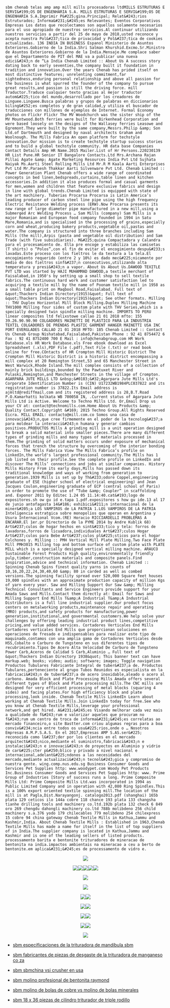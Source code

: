 
```
sbm chenab telas amp amp mill mills procesadoras ltdMILLS ESTRUTURAS E SERVI&#199;OS DE ENGENHARIA S.A. MILLS ESTRUTURAS E SERVI&#199;OS DE ENGENHARIA S.A.Imprimir P&#225;gina.Principal; Relat&#243;rios Estruturados; Informa&#231;&#245;es Relevantes; Eventos Corporativos Empresas Los datos que recolectamos son aquellos solamente necesarios para el uso apropiado de nuestros servicios.Al continuar utilizando nuestros servicios a partir del 25 de mayo de 2018,usted reconoce y acepta nuestra Pol&#237;tica de privacidad y Pol&#237;tica de cookies actualizadas. 136 INDIA IN BUSINESS Espanol Ministerio de Asuntos Exteriores.Gobierno de la India.Shri Salman Khurshid.Excmo.Sr.Ministro de Asuntos Exteriores.Gobierno de la India.Mensaje.Me complace saber que el Departamento de PIT del MAE va a publicar una nueva edici&#243;n de “La India Chenab Limited :: About Us A success story dating back to early seventies,the company built it foundation in tradition and innovation.Over the years Chenab has prided itself on most distinctive features; unrelenting commitment,far sightedness,enduring personal relationship and above all passion for the business is what spurred the founder of the company to pursue great results,and passion is still the driving force. mill Traductor.Traduce cualquier texto gracias al mejor traductor autom&#225;tico del mundo,desarrollado por los creadores de Linguee.Linguee.Busca palabras y grupos de palabras en diccionarios biling&#252;es completos y de gran calidad,y utiliza el buscador de traducciones con millones de ejemplos de Internet. Formal Economy photos on Flickr Flickr The MV Woodchurch was the sister ship of the MV Mountwood.Both ferries were built for Birkenhead Corporation and were based loosely on the designs of the Wallasey ferries Leasowe and Egremont.They were built by the same company,Messrs.Philip &amp; Son Ltd.of Dartmouth and designed by naval architects Graham and Woolnough. The Mills Fabrica An open platform for techstyle innovation.Our mission is to create techstyle startup success stories and to build a global techstyle community. HR data base Companies Contact Details Amp HR Name.2015 Mailer.List of Hr Persons.220230139 HR List Pune.HR Senior IT Bangalore Contacts.Ltd Mrs.Archana Rajan Pillai Agate &amp; Agate Marketing Resources India Pvt Ltd Sujhata Naiyak Ms.Aarti Steel Rolling Mills Ltd Mr.R M Kaala Aarti Enterprises Pvt Ltd Mr.Paraesh Thakkar Aarti Silvenware Pvt Ltd. Chenab Limited :: Power Generation Plant Chenab offers a wide range of coordinated concepts in bed linen,bedspreads,curtains,table linen and kitchen accessories.In addition it also produces formal and casual garments for men,women and children that feature exclusive fabrics and design in line with global trends.Chenab Limited is equipped with state of the art machinery. Tuberias Procarsa Procarsa is Latin America’s leading producer of carbon steel line pipe using the high frequency Electric Resistance Welding process (ERW).Now Procarsa presents its new range of large diameter pipe manufactured in a new mill,using a Submerged Arc Welding Process … Sam Mills (company) Sam Mills is a major Romanian and European food company founded in 1994 in Satu Mare,Romania,and is specialised in the processing of grains,especially corn and wheat,producing bakery products,vegetable oil,pastas and water.The company is structured into three branches including Sam Mills (the mill),Arpis (pasta and vegetable oil distribution) and Sam Trade (with five subsidiaries). M&#225;quina Compactadora y Calandra para el procesamiento de. Ella pre encoge y estabiliza las camisetas (T shirts) o “Polos”,con el fin de evitar el encogimiento despu&#233;s lavadas.Este proceso con los fieltros le da textura a la tela.El encogimiento requerido (entre 2 y 10%) es dado mec&#225;nicamente por medio de dos fieltros sinf&#237;n consecutivos,utilizando alta temperatura y presi&#243;n a vapor. About Us About Us.DAWOOD TEXITLE PVT LTD was started by HAJI MUHAMMAD DAWOOD,a textile merchant of Faisalabad,in 1950's by setting up a small shop to sell textile fabrics.The continuous hard work and customer satisfaction led to acquiring a textile mill by the name of Poonam textile mill in 1958 as a small table print on Maqbool Road,Faisalabad. Full text of &quot;Thackers Indian Directory(1915)&quot; Full text of &quot;Thackers Indian Directory(1915)&quot; See other formats. Milling :: THV Duplex Horizontal Mill Block Milling.Duplex Milling Machine THV1000 Milling four sides of custom plate with THV Series,which is a specially designed twin spindle milling machine. IMPORTS TO PERU linear composites ltd felixstowe callao 21 01 2018 mfto: 155 39.26.90.90.90 COLGADORES MAINETTI DE PLASTICO PARA LA INDUSTRIA TEXTIL COLGADORES DE PRENDAS PLASTIC GARMENT HANGER MAINETTI USA INC PORT EVERGLADES CALLAO 21 01 2018 MFTO: 185 Chenab Limited :: Contact Us Chenab Group Nishatabad,Faisalabad,Pakistan Phone : 92 41 8754472 6 Fax : 92 41 8752400 700 E Mail : info@chenabgroup.com HR Work Database.xls HR Work Database.xls Free ebook download as Excel Spreadsheet (.xls),PDF File (.pdf),Text File (.txt) or read book online for free.COntacts of HR Crompton Mill Historic District The Crompton Mill Historic District is a historic district encompassing a mill complex at 20 Remington Street,53 and 65 Manchester Street in West Warwick,Rhode Island.The mill complex consists of a collection of mainly brick buildings,bounded by the Pawtuxet River and Pulaski,Remington,and Manchester Streets in the village of Crompton. AGARPARA JUTE MILLS LTD &nbsp;&#0183;&#32;Agarpara Jute Mills Ltd's Corporate Identification Number is (CIN) U17232WB1984PLC037822 and its registration number is 37822.Its Email address is ajmltd@rediffmail.com and its registered address is 28,B.T.Road P.O.Kamarhatti kolkata WB 700058 IN, .Current status of Agarpara Jute Mills Ltd is Active. Welcome to Techno Mills Ltd. Or,Email Drop us your CV at: contact@technomills.com.Home About Us Products &amp; Quality Contact.Copyright &#169; 2015 Techno Group.All Rights Reserved Eicra. MILL EMAIL: contacto@mill.com.co Somos una casa de innovaci&#243;n,que cree firmemente en el poder de la tecnolog&#237;a para moldear la interacci&#243;n humana y generar cambios positivos.PRODUCTOS Mills A grinding mill is a unit operation designed to break a solid material into smaller pieces.There are many different types of grinding mills and many types of materials processed in them.The grinding of solid matters occurs under exposure of mechanical forces that trench the structure by overcoming of the interior bonding forces. The Mills Fabrica View The Mills Fabrica’s profile on LinkedIn,the world's largest professional community.The Mills has 1 job listed on their profile.See the complete profile on LinkedIn and discover The Mills’ connections and jobs at similar companies. History Mills History From its early days,Mills has passed down its traditional knowledge and ways of working from generation to generation.1939 Mills is set up by Th&#233;odore Coppel,engineering graduate of ESE (higher school of electrical engineering) and Jean Jacques Coulon,engineering graduate of ECP (central school of Paris) in order to promote the use of “Tube &amp; Coupler” in scaffolding and. Exponor 2011 by Editec 1.24 05 11.14:40.cat&#193;logo de expositores.sh ow gu id e.tapa 1.pdf.expositores s how gu ide.13 al 17 de junio antofagasta 14&#186; exhibici&#211;n internacional de la miner&#205;a LOS VAMPIROS de LA PATRIA 1.LOS VAMPIROS DE LA PATRIA Inteligencia estratgica sobre monopolios que operan en Argentina y Usura Internacional Vcom.(RE) Horacio RICCIARDELLI PROBLEMAS A ENCARAR.El 1er.pr Directorio de la PYME 2014 by Andre Kublik 68) Art&#237;culos de hogar hechos en sint&#233;tico y tela: forros de lavadoras,forros de licuadora,individuales Art&#237;culos Hogar Art&#237;culos para Bebe Art&#237;culos pl&#225;sticos para el hogar Colchones y. Milling :: PMH Vertical Mill Plate Milling.Two Face Plate Mill PMH3015 Milling top and bottom surface of custom plate with PLATE MILL which is a specially designed vertical milling machine. ARAUCO Sustainable Forest Products High quality,environmentally friendly pulp,timber,construction materials and composite panels.Find inspiration,advice and technical information. Chenab Limited :: Spinning Chenab Spins finest quality yarns in counts of 10,16,20,22,24,30,40,60 &amp; 80 in carded as well as combed versions.The spinning facility spread over 520,000 Square feet houses 19,000 spindles with an approximate production capacity of million Kgs of yarn every year. Saw and Milling Support Our Saw &amp; Milling Technical Consultants and Service Engineers provide support for your Amada Saws and Mills.Contact them directly at: Email for Saws and Milling Support End Mills T&amp;A Industrial T&amp;A Industrial Distributors is a full line industrial supplier.Our product focus centers on metalworking products,maintenance repair and operating (MRO) products,and safety products for manufacturing,power generation,institutional,and governmental customers.We help solve your challenges by offering leading industrial product lines,competitive pricing,and value added services. Cortadores Verticales End Mills Cortadores verticales End Mills que proporcionan soluciones en operaciones de fresado e indispensables para realizar este tipo de maquinado,contamos con una amplia gama de Cortadores Verticales desde HSS,Cobalto o Carburo de Tungsteno en sus diferentes tipos de recubrimiento.Tipos De Acero Alta Velocidad De Carburo de Tungsteno Power Carb,Aceros de Calidad S Carb,Aluminio … Full text of &quot;Thackers Indian Directory 1938&quot; This banner text can have markup.web; books; video; audio; software; images; Toggle navigation Productos Tubulares Fabricante Integral de tuber&#237;a de. Productos Tubulares,perteneciente al grupo Tubos Reunidos es especialista en la fabricaci&#243;n de tuber&#237;a de acero inoxidable,aleado o acero al carbono. Amada Block and Plate Processing Mills Amada offers several different types of Block and Plate processing mills.The CNC mills are designed for very efficient processing of metal blocks (squaring 4 sides) and facing plates.For high efficiency block and plate processing,look inside. Chenab Textile Mills LinkedIn Learn about working at Chenab Textile Mills.Join LinkedIn today for free.See who you know at Chenab Textile Mills,leverage your professional network,and get hired. A&#231;&#245;es Visando melhorar cada vez mais a qualidade do f&#243;rum e valorizar aqueles que procuram no f&#243;rum um centro de troca de informa&#231;&#245;es correlatas ao mercado financeiro,o site Bastter.com criou algumas regras para a boa conviv&#234;ncia entre todos os usu&#225;rios,onde o … Nosotros Empresas A.M.P.S.A.S. En el 2017,Empresas AMP S.AS.ser&#225; reconocida como l&#237;der por los clientes en el mercado arquitect&#243;nico,mediante el suministro,fabricaci&#243;n e instalaci&#243;n e innovaci&#243;n de proyectos en Aluminio y vidrio de car&#225;cter p&#250;blico y privado a nivel nacional e internacional,adelant&#225;ndonos a las necesidades del mercado,mediante actualizaci&#243;n tecnol&#243;gica y compromiso de nuestra gente. wing.comp.nus.edu.sg Business Consumer Goods and Services Pet Supplies http: www.woodypet.com Woody Pet Products Inc.Business Consumer Goods and Services Pet Supplies http: www. Prime Group of Industries [Story of success runs a long. Prime Composite Mills Ltd: Prime Composite Mills Ltd.was incorporated in 1994 as Public Limited Company and in operation with 42,080 Ring Spindles.This is a 100% export oriented textile spinning mill.The location of the mill is at Pagla,Dist.Narayangonj. catalogo2013.pdf (shanghai) 165b plata 129 ceticos ilo 144a cobre 118 chance 193 plata 133 changsha tianhe drilling tools and machinery co.ltd.192b plata 132 check 6 849 oro 269 chengdu dahongli machinery co.ltd 788b molibdeno 256 child machinery s.a.376 yodo 179 chilecables 779 molibdeno 254 chilexpress 15 cobre 94 china gateway Chenab Textile Mills in Kathua,Jammu and Kashmir,India. About Chenab Textile Mills : Established in 1963,Chenab Textile Mills has made a name for itself in the list of top suppliers of in India.The supplier company is located in Kathua,Jammu and Kashmir and is one of the leading sellers of listed products. processamento barita e bentonite trituradores de mineracao de bentonita na india.impactos ambientais na mineracao a ceu a berto de bentonite.em aplica&#231;&#245;es de processamento de vidro e. 
```

<div align="center">

<a href="https://es-crusher.shibang-china.com/github&k=sbm+chenab+telas+amp+amp+mill+mills+procesadoras+ltd"><img src="https://static.shibang-china.com/es/crusher/logo.jpg"></a>

<a href="https://es-crusher.shibang-china.com/github&k=sbm+chenab+telas+amp+amp+mill+mills+procesadoras+ltd"><img src="https://static.shibang-china.com/es/crusher/index.jpg"></a><a href="https://es-crusher.shibang-china.com/material.htmlgithub&k=sbm+chenab+telas+amp+amp+mill+mills+procesadoras+ltd"><img src="https://static.shibang-china.com/es/crusher/material.jpg"></a><a href="https://es-crusher.shibang-china.com/application.htmlgithub&k=sbm+chenab+telas+amp+amp+mill+mills+procesadoras+ltd"><img src="https://static.shibang-china.com/es/crusher/application.jpg"></a><a href="https://es-crusher.shibang-china.com/aboutus.htmlgithub&k=sbm+chenab+telas+amp+amp+mill+mills+procesadoras+ltd"><img src="https://static.shibang-china.com/es/crusher/aboutus.jpg"></a><a href="https://es-crusher.shibang-china.com/contact.htmlgithub&k=sbm+chenab+telas+amp+amp+mill+mills+procesadoras+ltd"><img src="https://static.shibang-china.com/es/crusher/contact.jpg"></a>

<a href="https://es-crusher.shibang-china.com/github&k=sbm+chenab+telas+amp+amp+mill+mills+procesadoras+ltd"><img src="https://static.shibang-china.com/es/crusher/banner.jpg"></a>

<a href="https://swt.shibang-china.com/github&k=sbm+chenab+telas+amp+amp+mill+mills+procesadoras+ltd"><img src="https://static.shibang-china.com/es/crusher/text.jpg"></a>

<a href="https://swt.shibang-china.com/github&k=sbm+chenab+telas+amp+amp+mill+mills+procesadoras+ltd"><img src="https://static.shibang-china.com/es/crusher/chat.jpg"></a><a href="https://es-crusher.shibang-china.com/contact.htmlgithub&k=sbm+chenab+telas+amp+amp+mill+mills+procesadoras+ltd"><img src="https://static.shibang-china.com/es/crusher/message.jpg"></a>

<a href="https://es-crusher.shibang-china.com/products/pe.htmlgithub&k=sbm+chenab+telas+amp+amp+mill+mills+procesadoras+ltd"><img src="https://static.shibang-china.com/es/crusher/pe.jpg"></a><a href="https://es-crusher.shibang-china.com/products/pf.htmlgithub&k=sbm+chenab+telas+amp+amp+mill+mills+procesadoras+ltd"><img src="https://static.shibang-china.com/es/crusher/pf.jpg"></a>

<a href="https://es-crusher.shibang-china.com/products/hpt.htmlgithub&k=sbm+chenab+telas+amp+amp+mill+mills+procesadoras+ltd"><img src="https://static.shibang-china.com/es/crusher/hpt.jpg"></a><a href="https://es-crusher.shibang-china.com/products/vsi.htmlgithub&k=sbm+chenab+telas+amp+amp+mill+mills+procesadoras+ltd"><img src="https://static.shibang-china.com/es/crusher/vsi.jpg"></a>

<a href="https://es-crusher.shibang-china.com/products/klv.htmlgithub&k=sbm+chenab+telas+amp+amp+mill+mills+procesadoras+ltd"><img src="https://static.shibang-china.com/es/crusher/klv.jpg"></a><a href="https://es-crusher.shibang-china.com/products/portable.htmlgithub&k=sbm+chenab+telas+amp+amp+mill+mills+procesadoras+ltd"><img src="https://static.shibang-china.com/es/crusher/portable.jpg"></a>

<a href="https://swt.shibang-china.com/github&k=sbm+chenab+telas+amp+amp+mill+mills+procesadoras+ltd"><img src="https://static.shibang-china.com/es/crusher/case.jpg"></a>

</div>


* [sbm especificaciones de la trituradora de mandíbula sbm](sbm%20especificaciones%20de%20la%20trituradora%20de%20mand%C3%ADbula%20sbm.md)

* [sbm fabricantes de piezas de desgaste de la trituradora de manganeso co za](sbm%20fabricantes%20de%20piezas%20de%20desgaste%20de%20la%20trituradora%20de%20manganeso%20co%20za.md)

* [sbm sbmchina vsi crusher en usa](sbm%20sbmchina%20vsi%20crusher%20en%20usa.md)

* [sbm molino profesional de bentonita raymond](sbm%20molino%20profesional%20de%20bentonita%20raymond.md)

* [sbm molino de bolas de cobre vs molino de bolas minerales](sbm%20molino%20de%20bolas%20de%20cobre%20vs%20molino%20de%20bolas%20minerales.md)

* [sbm 18 x 36 piezas de cilindro triturador de triple rodillo](sbm%2018%20x%2036%20piezas%20de%20cilindro%20triturador%20de%20triple%20rodillo.md)